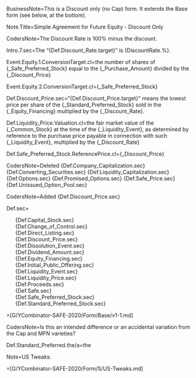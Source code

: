 
BusinessNote=This is a Discount only (no Cap) form. It extends the Base form (see below, at the bottom).

Note.Title=Simple Agreement for Future Equity - Discount Only

CodersNote=The Discount Rate is 100% minus the discount.

Intro.7.sec=The “{Def.Discount_Rate.target}” is {DiscountRate.%}.

Event.Equity.1.ConversionTarget.cl=the number of shares of {_Safe_Preferred_Stock} equal to the {_Purchase_Amount} divided by the {_Discount_Price}

Event.Equity.2.ConversionTarget.cl={_Safe_Preferred_Stock}

Def.Discount_Price.sec=“{Def.Discount_Price.target}” means the lowest price per share of the {_Standard_Preferred_Stock} sold in the {_Equity_Financing} multiplied by the {_Discount_Rate}.


Def.Liquidity_Price.Valuation.cl=the fair market value of the {_Common_Stock} at the time of the {_Liquidity_Event}, as determined by reference to the purchase price payable in connection with such {_Liquidity_Event}, multiplied by the {_Discount_Rate}

Def.Safe_Preferred_Stock.ReferencePrice.cl={_Discount_Price}

CodersNote=Deleted {Def.Company_Capitalization.sec} {Def.Converting_Securities.sec} {Def.Liquidity_Capitalization.sec} {Def.Options.sec} {Def.Promised_Options.sec} {Def.Safe_Price.sec} {Def.Unissued_Option_Pool.sec}

CodersNote=Added {Def.Discount_Price.sec}

Def.sec=<ul type="none"><li>{Def.Capital_Stock.sec}</li><li>{Def.Change_of_Control.sec}</li><li>{Def.Direct_Listing.sec}</li><li>{Def.Discount_Price.sec}</li><li>{Def.Dissolution_Event.sec}</li><li>{Def.Dividend_Amount.sec}</li><li>{Def.Equity_Financing.sec}</li><li>{Def.Initial_Public_Offering.sec}</li><li>{Def.Liquidity_Event.sec}</li><li>{Def.Liquidity_Price.sec}</li><li>{Def.Proceeds.sec}</li><li>{Def.Safe.sec}</li><li>{Def.Safe_Preferred_Stock.sec}</li><li>{Def.Standard_Preferred_Stock.sec}</li></ul>

=[G/YCombinator-SAFE-2020/Form/Base/v1-1.md]

CodersNote=Is this an intended difference or an accidental variation from the Cap and MFN varieties?

Def.Standard_Preferred.the/a=the

Note=US Tweaks:

=[G/YCombinator-SAFE-2020/Form/S/US-Tweaks.md]

